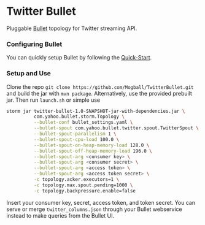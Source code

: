 # Twitter Bullet

Pluggable [Bullet](https://yahoo.github.io/bullet-docs/) topology for Twitter streaming API.

### Configuring Bullet

You can quickly setup Bullet by following the [Quick-Start](https://yahoo.github.io/bullet-docs/quick-start/).

### Setup and Use

Clone the repo `git clone https://github.com/Mogball/TwitterBullet.git` 
and build the jar with `mvn package`. Alternatively, use the provided
prebuilt jar. Then run `launch.sh` or simple use

```bash
storm jar twitter-bullet-1.0-SNAPSHOT-jar-with-dependencies.jar \
          com.yahoo.bullet.storm.Topology \
          --bullet-conf bullet_settings.yaml \
          --bullet-spout com.yahoo.bullet.twitter.spout.TwitterSpout \
          --bullet-spout-parallelism 1 \
          --bullet-spout-cpu-load 100.0 \
          --bullet-spout-on-heap-memory-load 128.0 \
          --bullet-spout-off-heap-memory-load 196.0 \
          --bullet-spout-arg <consumer key> \
          --bullet-spout-arg <consumer secret> \
          --bullet-spout-arg <access token> \
          --bullet-spout-arg <access token secret> \
          -c topology.acker.executors=1 \
          -c topology.max.spout.pending=1000 \
          -c topology.backpressure.enable=false
```

Insert your consumer key, secret, access token, and token secret. You can serve or merge
`twitter_columns.json` through your Bullet webservice instead to make queries from the Bullet UI.
